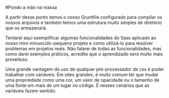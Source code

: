 #Pondo a mão na massa

A partir desse ponto temos o nosso Gruntfile configurado para compilar os nossos arquivos e também temos uma estrutura muito simples de diretório que os armazenará. 

Tentarei aqui exemplificar algumas funcionalidades do Sass aplicado ao nosso mini-minuscúlo-pequeno projeto e como utilizá-lo para resolver problemas em projetos reais. Não falarei de todas as funcionalidades, mas como darei exemplos práticos, acredito que o aprendizado será muito mais proveitoso.

Uma grande vantagem do uso de qualquer pré-processador de css é poder trabalhar com variáveis. Em sites grandes, é muito comum ter que mudar uma propriedade como uma cor, um valor de opacidade ou o tamanho de uma fonte em mais de um lugar no código. É nesses cenários que as variáveis fazem sentido.